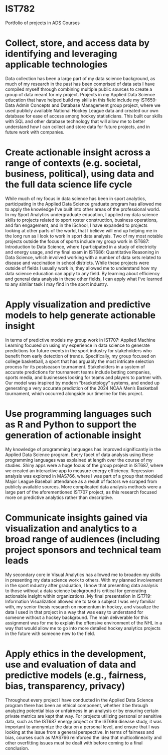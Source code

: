 # IST782
Portfolio of projects in ADS Courses

# Collect, store, and access data by identifying and leveraging applicable technologies
Data collection has been a large part of my data science background, as much of my research in the past has been comprised of data sets I have compiled myself through combining multiple public sources to create a group of data meant for my project. Projects in my Applied Data Science education that have helped build my skills in this field include my IST659: Data Admin Concepts and Database Management group project, where we used publicly available National Hockey League data and created our own database for ease of access among hockey statisticians. This built our skills with SQL and other database technology that will allow me to better understand how I can collect and store data for future projects, and in future work with companies.
	
# Create actionable insight across a range of contexts (e.g. societal, business, political), using data and the full data science life cycle
While much of my focus in data science has been in sport analytics, participating in the Applied Data Science graduate program has allowed me to apply the knowledge I’ve built into other areas of the professional world. In my Sport Analytics undergraduate education, I applied my data science skills to projects related to sport roster construction, business operations, and fan engagement, and in the iSchool, I have expanded to projects looking at other parts of the world, that I believe will end up helping me in the long run as I look to work in sport data analysis. Two of my most notable projects outside the focus of sports include my group work in IST687: Introduction to Data Science, where I participated in a study of electricity and energy usage, and my final exam in IST686: Quantitative Reasoning in Data Science, which involved working with a number of data sets related to disease and vaccination in school districts. While these projects were outside of fields I usually work in, they allowed me to understand how my data science education can apply to any field. By learning about efficiency and general data analysis in these other fields, I can apply what I’ve learned to any similar task I may find in the sport industry.

# Apply visualization and predictive models to help generate actionable insight
In terms of predictive models my group work in IST707: Applied Machine Learning focused on using my experience in data science to generate predictions for future events in the sport industry for stakeholders who benefit from early detection of trends. Specifically, my group focused on college basketball, a sport that has arguably the most intricate selection process for its postseason tournament. Stakeholders in a system of accurate predictions for tournament teams include betting companies, sports media, and businesses looking for teams and players to partner with. Our model was inspired by modern “bracketology” systems, and ended up generating a very accurate prediction of the 2024 NCAA Men’s Basketball tournament, which occurred alongside our timeline for this project.

# Use programming languages such as R and Python to support the generation of actionable insight
My knowledge of programming languages has improved significantly in the Applied Data Science program. Every facet of data analysis using these programming languages was explained at length over the course of my studies. Shiny apps were a huge focus of the group project in IST687, where we created an interactive app to measure energy efficiency. Regression analysis was explored in MAS766, where I was part of a group that modeled Major League Baseball attendance as a result of factors we scraped from publicly available sources. More complicated data analysis methods were a large part of the aforementioned IST707 project, as this research focused more on predictive analytics rather than descriptive.

# Communicate insights gained via visualization and analytics to a broad range of audiences (including project sponsors and technical team leads
My secondary core in Visual Analytics has allowed me to broaden my skills in presenting my data science work to others. With my planned involvement in the sport industry after graduation, I know that presenting data analysis to those without a data science background is critical for generating actionable insight within organizations. My final presentation in IST719: Information Visualization allowed me to take a subject I was very familiar with, my senior thesis research on momentum in hockey, and visualize the data I used in that project in a way that was easy to understand for someone without a hockey background. The main deliverable for this assignment was for me to explain the offensive environment of the NHL in a way that would allow me to go into more detailed hockey analytics projects in the future with someone new to the field.

# Apply ethics in the development, use and evaluation of data and predictive models (e.g., fairness, bias, transparency, privacy)
Throughout every project I have conducted in the Applied Data Science program there has been an ethical component, whether it be through analyzing potential bias or unfairness in an analysis or by ensuring certain private metrics are kept that way. For projects utilizing personal or sensitive data, such as the IST687 energy project or the IST686 disease study, it was important to anonymize the data on a personal level, and ensure that I was looking at the issue from a general perspective. In terms of fairness and bias, courses such as MAS766 reinforced the idea that multicollinearity and other overfitting issues must be dealt with before coming to a final conclusion.

